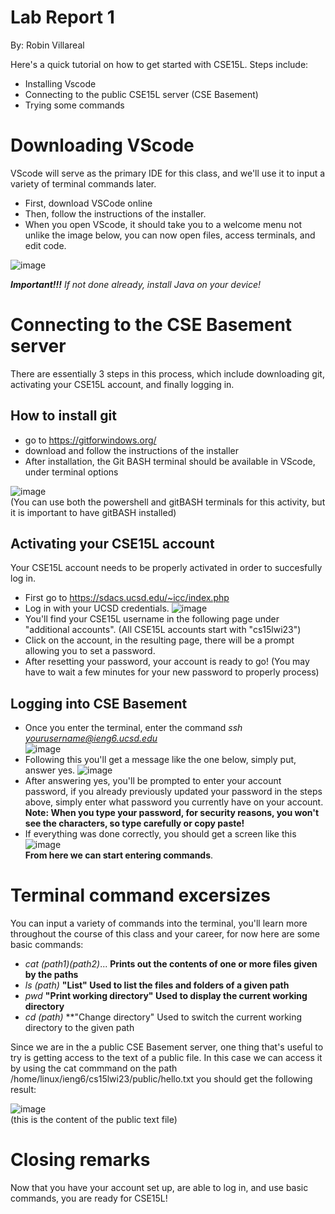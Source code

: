 # Lab Report 1  
By: Robin Villareal  

Here's a quick tutorial on how to get started with CSE15L. Steps include: 
* Installing Vscode 
* Connecting to the public CSE15L server (CSE Basement)
* Trying some commands 

# Downloading VScode <br> 
VScode will serve as the primary IDE for this class, and we'll use it to input a variety of terminal commands later. 

- First, download VSCode online 
- Then, follow the instructions of the installer. 
- When you open VScode, it should take you to a welcome menu not unlike the image below, you can now open files, access terminals, and edit code. 

![image](https://user-images.githubusercontent.com/122556045/212161562-0921030f-dd6f-4a29-bdc2-da13d98b6ce1.png) 

***Important!!!** If not done already, install Java on your device!*  

# Connecting to the CSE Basement server <br> 
There are essentially 3 steps in this process, which include downloading git, activating your CSE15L account, and finally logging in.

## How to install git 
- go to https://gitforwindows.org/ 
- download and follow the instructions of the installer 
- After installation, the Git BASH terminal should be available in VScode, under terminal options 

![image](https://user-images.githubusercontent.com/122556045/212165742-8378faf3-fb48-4bf9-9756-3d5d88c36d03.png)  
(You can use both the powershell and gitBASH terminals for this activity, but it is important to have gitBASH installed)

## Activating your CSE15L account 
Your CSE15L account needs to be properly activated in order to succesfully log in. 
- First go to https://sdacs.ucsd.edu/~icc/index.php 
- Log in with your UCSD credentials. 
![image](https://user-images.githubusercontent.com/122556045/212212541-54a06c3f-4bce-43dc-9cb1-072fc61569c0.png) 
- You'll find your CSE15L username in the following page under "additional accounts". 
(All CSE15L accounts start with "cs15lwi23") 
- Click on the account, in the resulting page, there will be a prompt allowing you to set a password. 
- After resetting your password, your account is ready to go!  (You may have to wait a few minutes for your new password to properly process)

## Logging into CSE Basement 
- Once you enter the terminal, enter the command *ssh yourusername@ieng6.ucsd.edu* <br>
![image](https://user-images.githubusercontent.com/122556045/212213553-12150c28-b898-41a2-a411-99c4001fdc35.png)
- Following this you'll get a message like the one below, simply put, answer yes. 
![image](https://user-images.githubusercontent.com/122556045/212213887-2d20a329-7c87-4365-8be3-8a0679391dd6.png) 
- After answering yes, you'll be prompted to enter your account password, if you already 
  previously updated your password in the steps above, simply enter what password you currently have 
  on your account. **Note: When you type your password, for security reasons, you won't see the characters, so type carefully or copy paste!**
- If everything was done correctly, you should get a screen like this 
![image](https://user-images.githubusercontent.com/122556045/212214566-2c864f17-34fd-40c1-bc45-1ba4b9e5ecbc.png) <br>
**From here we can start entering commands**. 

# Terminal command excersizes 
You can input a variety of commands into the terminal, you'll learn more throughout the course of this class 
and your career, for now here are some basic commands:  

- *cat (path1)(path2)*... **Prints out the contents of one or more files given by the paths** 
- *ls (path)* **"List" Used to list the files and folders of a given path** 
- *pwd* **"Print working directory" Used to display the current working directory** 
- *cd (path)* **"Change directory" Used to switch the current working directory to the given path 

Since we are in the a public CSE Basement server, one thing that's useful to try is getting access to the text of a 
public file. In this case we can access it by using the cat commmand on the path /home/linux/ieng6/cs15lwi23/public/hello.txt 
you should get the following result:  

![image](https://user-images.githubusercontent.com/122556045/212217484-c9718351-dd53-4bc3-8516-ba80adbdd79f.png) <br>
(this is the content of the public text file)

# Closing remarks 
Now that you have your account set up, are able to log in, and use basic commands, you are ready for CSE15L! 















